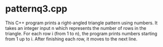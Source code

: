 # patternq3.cpp
This C++ program prints a right-angled triangle pattern using numbers.  It takes an integer input n which represents the number of rows in the triangle.  For each row i (from 1 to n), the program prints numbers starting from 1 up to i.  After finishing each row, it moves to the next line.
